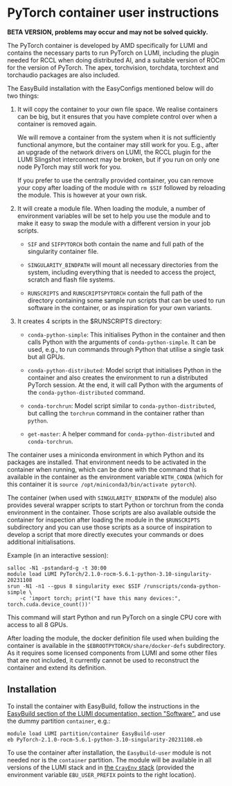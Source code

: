 # PyTorch container user instructions

**BETA VERSION, problems may occur and may not be solved quickly.**

The PyTorch container is developed by AMD specifically for LUMI and contains the
necessary parts to run PyTorch on LUMI, including the plugin needed for RCCL when
doing distributed AI, and a suitable version of ROCm for the version of PyTorch.
The apex, torchvision, torchdata, torchtext and torchaudio packages are also included.

The EasyBuild installation with the EasyConfigs mentioned below will do two things:

1.  It will copy the container to your own file space. We realise containers can be
    big, but it ensures that you have complete control over when a container is
    removed again.
    
    We will remove a container from the system when it is not sufficiently functional
    anymore, but the container may still work for you. E.g., after an upgrade of the 
    network drivers on LUMI, the RCCL plugin for the LUMI Slingshot interconnect may be broken,
    but if you run on only one node PyTorch may still work for you.

    If you prefer to use the centrally provided container, you can remove your copy 
    after loading of the module with `rm $SIF` followed by reloading the module. This
    is however at your own risk. 

2.  It will create a module file. 
    When loading the module, a number of environment variables will
    be set to help you use the module and to make it easy to swap the module with a
    different version in your job scripts.
    
    -   `SIF` and `SIFPYTORCH` both contain the name and full path of the singularity
        container file.
        
    -   `SINGULARITY_BINDPATH` will mount all necessary directories from the system,
        including everything that is needed to access the project, scratch and flash
        file systems.
        
    -   `RUNSCRIPTS` and `RUNSCRIPTSPYTORCH` contain the full path of the directory
        containing some sample run scripts that can be used to run software in the 
        container, or as inspiration for your own variants.
        
3.  It creates 4 scripts in the $RUNSCRIPTS directory:

    -   `conda-python-simple`: This initialises Python in the container and then calls Python
        with the arguments of `conda-python-simple`. It can be used, e.g., to run commands
        through Python that utilise a single task but all GPUs.
        
    -   `conda-python-distributed`: Model script that initialises Python in the container
        and also creates the environment to run a distributed PyTorch session. 
        At the end, it will call Python with the arguments of the `conda-python-distributed`
        command.
        
    -   `conda-torchrun`: Model script similar to `conda-python-distributed`, but calling 
        the `torchrun` command in the container rather than `python`.
        
    -   `get-master`: A helper command for `conda-python-distributed` and `conda-torchrun`.
        
The container uses a miniconda environment in which Python and its packages are installed.
That environment needs to be activated in the container when running, which can be done
with the command that is available in the container as the environment variable
`WITH_CONDA` (which for this container it is
`source /opt/miniconda3/bin/activate pytorch`).

The container (when used with `SINGULARITY_BINDPATH` of the module) also provides
several wrapper scripts to start Python or torchrun from the
conda environment in the container. Those scripts are also available outside the 
container for inspection after loading the module in the 
`$RUNSCRIPTS` subdirectory and you can use those scripts as a source
of inspiration to develop a script that more directly executes your commands or
does additional initialisations.

Example (in an interactive session):

```
salloc -N1 -pstandard-g -t 30:00
module load LUMI PyTorch/2.1.0-rocm-5.6.1-python-3.10-singularity-20231108
srun -N1 -n1 --gpus 8 singularity exec $SIF /runscripts/conda-python-simple \
    -c 'import torch; print("I have this many devices:", torch.cuda.device_count())'
```

This command will start Python and run PyTorch on a single CPU core with access to
all 8 GPUs.

After loading the module, the docker definition file used when building the container
is available in the `$EBROOTPYTORCH/share/docker-defs` subdirectory. As it requires some
licensed components from LUMI and some other files that are not included, it currently
cannot be used to reconstruct the container and extend its definition.


## Installation

To install the container with EasyBuild, follow the instructions in the
[EasyBuild section of the LUMI documentation, section "Software"](https://docs.lumi-supercomputer.eu/software/installing/easybuild/),
and use the dummy partition `container`, e.g.:

```
module load LUMI partition/container EasyBuild-user
eb PyTorch-2.1.0-rocm-5.6.1-python-3.10-singularity-20231108.eb
```

To use the container after installation, the `EasyBuild-user` module is not needed nor
is the `container` partition. The module will be available in all versions of the LUMI stack
and in [the `CrayEnv` stack](https://docs.lumi-supercomputer.eu/runjobs/lumi_env/softwarestacks/#crayenv)
(provided the environment variable `EBU_USER_PREFIX` points to the right location).
